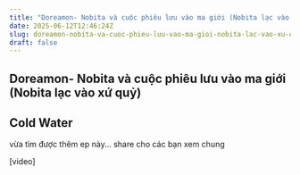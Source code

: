 ```yaml
---
title: "Doreamon- Nobita và cuộc phiêu lưu vào ma giới (Nobita lạc vào xứ quỷ)"
date: 2025-06-12T12:46:24Z
slug: doreamon-nobita-va-cuoc-phieu-luu-vao-ma-gioi-nobita-lac-vao-xu-quy
draft: false
---
```


## Doreamon- Nobita và cuộc phiêu lưu vào ma giới (Nobita lạc vào xứ quỷ)

## Cold Water

vừa tìm được thêm ep này... share cho các bạn xem chung
 
[video]